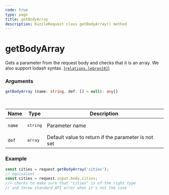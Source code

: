 ```yaml
---
code: true
type: page
title: getBodyArray
description: KuzzleRequest class getBodyArray() method
---
```


# getBodyArray

<SinceBadge version="2.11.0" />

Gets a parameter from the request body and checks that it is an array.
We also support lodash syntax. [(```relations.lebron[0]```)](https://lodash.com/docs/4.17.15#get)

### Arguments

```ts
getBodyArray (name: string, def: [] = null): any[]
```

</br>

| Name   | Type              | Description    |
|--------|-------------------|----------------|
| `name` | <pre>string</pre> | Parameter name |
| `def` | <pre>array</pre> | Default value to return if the parameter is not set |


### Example

```ts
const cities = request.getBodyArray('cities');
// equivalent
const cities = request.input.body.cities;
//+ checks to make sure that "cities" is of the right type
// and throw standard API error when it's not the case
```

